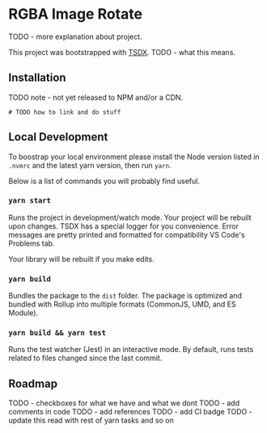 # RGBA Image Rotate

TODO - more explanation about project.

This project was bootstrapped with [TSDX](https://github.com/jaredpalmer/tsdx). TODO - what this means.

## Installation

TODO note - not yet released to NPM and/or a CDN.

```
# TODO how to link and do stuff
```

## Local Development

To boostrap your local environment please install the Node version listed in `.nvmrc` and the latest yarn version, then run `yarn`.

Below is a list of commands you will probably find useful.

### `yarn start`

Runs the project in development/watch mode. Your project will be rebuilt upon changes. TSDX has a special logger for you convenience. Error messages are pretty printed and formatted for compatibility VS Code's Problems tab.

Your library will be rebuilt if you make edits.

### `yarn build`

Bundles the package to the `dist` folder.
The package is optimized and bundled with Rollup into multiple formats (CommonJS, UMD, and ES Module).

### `yarn build && yarn test`

Runs the test watcher (Jest) in an interactive mode.
By default, runs tests related to files changed since the last commit.


## Roadmap

TODO - checkboxes for what we have and what we dont
TODO - add comments in code
TODO - add references
TODO - add CI badge
TODO - update this read with rest of yarn tasks and so on

